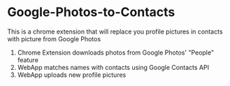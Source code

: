 # Google-Photos-to-Contacts

This is a chrome extension that will replace you profile pictures in contacts with picture from Google Photos</p>

<ol><li>Chrome Extension downloads photos from Google Photos' "People" feature</li><li>WebApp matches names with contacts using Google Contacts API</li><li>WebApp uploads new profile pictures</li></ol>
